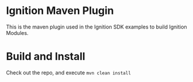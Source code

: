 # Ignition Maven Plugin

This is the maven plugin used in the Ignition SDK examples to build Ignition Modules.

# Build and Install

Check out the repo, and execute `mvn clean install`

